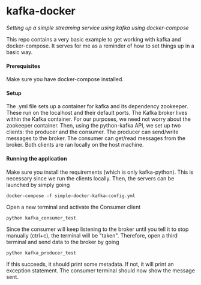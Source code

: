 # kafka-docker
*Setting up a simple streaming service using kafka using docker-compose*

This repo contains a very basic example to get working with kafka and docker-compose. It serves for me as a reminder
of how to set things up in a basic way.

#### Prerequisites
Make sure you have docker-compose installed.

#### Setup
The .yml file sets up a container for kafka and its dependency zookeeper. These run on the localhost and their default 
ports. The Kafka broker lives within the Kafka container. For our purposes, we need not worry about the zookeeper 
container. Then, using the python-kafka API, we set up two clients: the producer and the consumer. The producer can send/write
messages to the broker. The consumer can get/read messages from the broker. Both clients are ran locally on the host
machine.

#### Running the application
Make sure you install the requirements (which is only kafka-python). This is necessary since we run the clients locally.
Then, the servers can be launched by simply going
```
docker-compose -f simple-docker-kafka-config.yml
```
Open a new terminal and activate the Consumer client
```
python kafka_consumer_test
```
Since the consumer will keep listening to the broker until you tell it to stop manually (ctrl+c), the terminal will be
"taken". Therefore, open a third terminal and send data to the broker by going
```
python kafka_producer_test
```
If this succeeds, it should print some metadata. If not, it will print an exception statement. The consumer terminal 
should now show the message sent.
